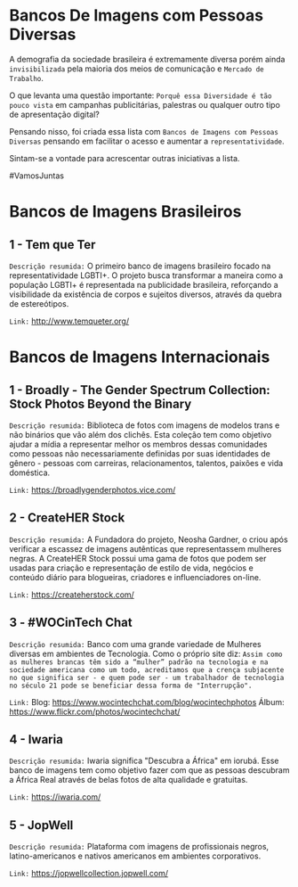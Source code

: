 # Bancos De Imagens com Pessoas Diversas 

A demografia da sociedade brasileira é extremamente diversa porém ainda `invisibilizada` pela maioria dos meios de comunicação e `Mercado de Trabalho`.

O que levanta uma questão importante: 
`Porquê essa Diversidade é tão pouco vista` em campanhas publicitárias, palestras ou qualquer outro tipo de apresentação digital? 

Pensando nisso, foi criada essa lista com `Bancos de Imagens com Pessoas Diversas` pensando em facilitar o acesso e aumentar a `representatividade`.

Sintam-se a vontade para acrescentar outras iniciativas a lista. 

#VamosJuntas

# Bancos de Imagens Brasileiros

## 1 - Tem que Ter 

`Descrição resumida:` O primeiro banco de imagens brasileiro focado na representatividade LGBTI+. O projeto busca transformar a maneira como a população LGBTI+ é representada na publicidade brasileira, reforçando a visibilidade da existência de corpos e sujeitos diversos, através da quebra de estereótipos.

`Link:` http://www.temqueter.org/

# Bancos de Imagens Internacionais

## 1 - Broadly - The Gender Spectrum Collection: Stock Photos Beyond the Binary

`Descrição resumida:` Biblioteca de fotos com imagens de modelos trans e não binários que vão além dos clichês. Esta coleção tem como objetivo ajudar a mídia a representar melhor os membros dessas comunidades como pessoas não necessariamente definidas por suas identidades de gênero - pessoas com carreiras, relacionamentos, talentos, paixões e vida doméstica.

`Link:` https://broadlygenderphotos.vice.com/

## 2 - CreateHER Stock 

`Descrição resumida:` A Fundadora do projeto, Neosha Gardner, o criou após verificar a escassez de imagens autênticas que representassem mulheres negras. A CreateHER Stock possui uma gama de fotos que podem ser usadas para criação e representação de estilo de vida, negócios e conteúdo diário para blogueiras, criadores e influenciadores on-line.

`Link:` https://createherstock.com/

## 3 - #WOCinTech Chat

`Descrição resumida:` Banco com uma grande variedade de Mulheres diversas em ambientes de Tecnologia. Como o próprio site diz: `Assim como as mulheres brancas têm sido a “mulher” padrão na tecnologia e na sociedade americana como um todo, acreditamos que a crença subjacente no que significa ser - e quem pode ser - um trabalhador de tecnologia no século 21 pode se beneficiar dessa forma de "Interrupção".`

`Link:` Blog:  https://www.wocintechchat.com/blog/wocintechphotos
        Álbum: https://www.flickr.com/photos/wocintechchat/ 

## 4 - Iwaria 

`Descrição resumida:` Iwaria significa "Descubra a África" em iorubá. Esse banco de imagens tem como objetivo fazer com que as pessoas descubram a África Real através de belas fotos de alta qualidade e gratuitas.

`Link:` https://iwaria.com/ 

## 5 - JopWell

`Descrição resumida:` Plataforma com imagens de profissionais negros, latino-americanos e nativos americanos em ambientes corporativos.

`Link:` https://jopwellcollection.jopwell.com/
